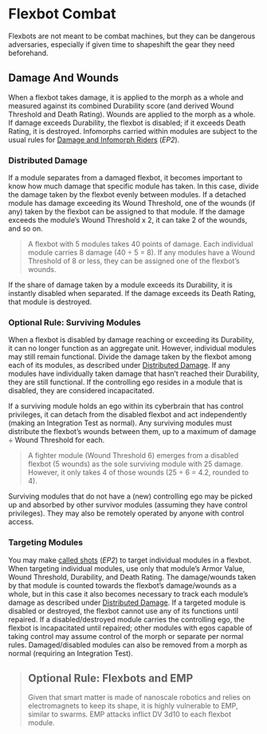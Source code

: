 # Flexbot Combat

Flexbots are not meant to be combat machines, but they can be dangerous adversaries, especially if given time to shapeshift the gear they need beforehand.

## Damage And Wounds

When a flexbot takes damage, it is applied to the morph as a whole and measured against its combined Durability score (and derived Wound Threshold and Death Rating). Wounds are applied to the morph as a whole. If damage exceeds Durability, the flexbot is disabled; if it exceeds Death Rating, it is destroyed. Infomorphs carried within modules are subject to the usual rules for [Damage and Infomorph Riders](../../13/15-hardware-damage.md#damage-and-infomorph-riders) (_EP2_).

### Distributed Damage

If a module separates from a damaged flexbot, it becomes important to know how much damage that specific module has taken. In this case, divide the damage taken by the flexbot evenly between modules. If a detached module has damage exceeding its Wound Threshold, one of the wounds (if any) taken by the flexbot can be assigned to that module. If the damage exceeds the module’s Wound Threshold x 2, it can take 2 of the wounds, and so on.

<blockquote>

A flexbot with 5 modules takes 40 points of damage. Each individual module carries 8 damage (40 ÷ 5 = 8). If any modules have a Wound Threshold of 8 or less, they can be assigned one of the flexbot’s wounds.

</blockquote>

If the share of damage taken by a module exceeds its Durability, it is instantly disabled when separated. If the damage exceeds its Death Rating, that module is destroyed.

### Optional Rule: Surviving Modules

When a flexbot is disabled by damage reaching or exceeding its Durability, it can no longer function as an aggregate unit. However, individual modules may still remain functional. Divide the damage taken by the flexbot among each of its modules, as described under [Distributed Damage](../03-FC/03-flexbot-combat.md#distributed-damage). If any modules have individually taken damage that hasn’t reached their Durability, they are still functional. If the controlling ego resides in a module that is disabled, they are considered incapacitated.

If a surviving module holds an ego within its cyberbrain that has control privileges, it can detach from the disabled flexbot and act independently (making an Integration Test as normal). Any surviving modules must distribute the flexbot’s wounds between them, up to a maximum of damage ÷ Wound Threshold for each.

<blockquote>

A fighter module (Wound Threshold 6) emerges from a disabled flexbot (5 wounds) as the sole surviving module with 25 damage. However, it only takes 4 of those wounds (25 ÷ 6 = 4.2, rounded to 4).

</blockquote>

Surviving modules that do not have a (new) controlling ego may be picked up and absorbed by other survivor modules (assuming they have control privileges). They may also be remotely operated by anyone with control access.

### Targeting Modules

You may make [called shots](../../12/15-special-attacks.md#called-shots) (_EP2_) to target individual modules in a flexbot. When targeting individual modules, use only that module’s Armor Value, Wound Threshold, Durability, and Death Rating. The damage/wounds taken by that module is counted towards the flexbot’s damage/wounds as a whole, but in this case it also becomes necessary to track each module’s damage as described under [Distributed Damage](../03-FC/03-flexbot-combat.md#distributed-damage). If a targeted module is disabled or destroyed, the flexbot cannot use any of its functions until repaired. If a disabled/destroyed module carries the controlling ego, the flexbot is incapacitated until repaired; other modules with egos capable of taking control may assume control of the morph or separate per normal rules. Damaged/disabled modules can also be removed from a morph as normal (requiring an Integration Test).

<blockquote>

## Optional Rule: Flexbots and EMP

Given that smart matter is made of nanoscale robotics and relies on electromagnets to keep its shape, it is highly vulnerable to EMP, similar to swarms. EMP attacks inflict DV 3d10 to each flexbot module.

</blockquote>
